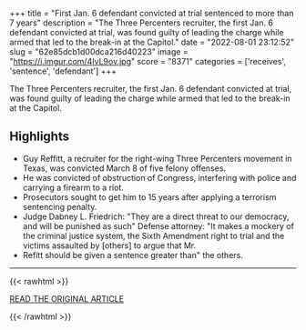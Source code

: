 +++
title = "First Jan. 6 defendant convicted at trial sentenced to more than 7 years"
description = "The Three Percenters recruiter, the first Jan. 6 defendant convicted at trial, was found guilty of leading the charge while armed that led to the break-in at the Capitol."
date = "2022-08-01 23:12:52"
slug = "62e85dcb1d00dca216d40223"
image = "https://i.imgur.com/4IvL9ov.jpg"
score = "8371"
categories = ['receives', 'sentence', 'defendant']
+++

The Three Percenters recruiter, the first Jan. 6 defendant convicted at trial, was found guilty of leading the charge while armed that led to the break-in at the Capitol.

## Highlights

- Guy Reffitt, a recruiter for the right-wing Three Percenters movement in Texas, was convicted March 8 of five felony offenses.
- He was convicted of obstruction of Congress, interfering with police and carrying a firearm to a riot.
- Prosecutors sought to get him to 15 years after applying a terrorism sentencing penalty.
- Judge Dabney L. Friedrich: "They are a direct threat to our democracy, and will be punished as such" Defense attorney: "It makes a mockery of the criminal justice system, the Sixth Amendment right to trial and the victims assaulted by [others] to argue that Mr.
- Refitt should be given a sentence greater than" the others.

---

{{< rawhtml >}}
  <p class="article-category">
    <a target="_blank" href="https://www.washingtonpost.com/dc-md-va/2022/08/01/reffitt-sentence-jan6/">READ THE ORIGINAL ARTICLE</a>
  </p>
{{< /rawhtml >}}
